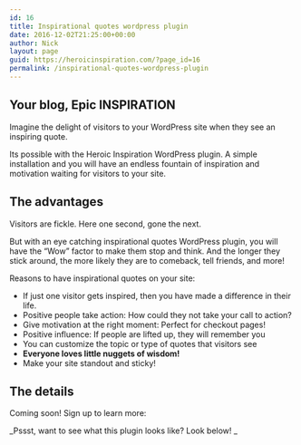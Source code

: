 ```yaml
---
id: 16
title: Inspirational quotes wordpress plugin
date: 2016-12-02T21:25:00+00:00
author: Nick
layout: page
guid: https://heroicinspiration.com/?page_id=16
permalink: /inspirational-quotes-wordpress-plugin
---
```

## Your blog, Epic INSPIRATION

Imagine the delight of visitors to your WordPress site when they see an inspiring quote.

Its possible with the Heroic Inspiration WordPress plugin. A simple installation and you will have an endless fountain of inspiration and motivation waiting for visitors to your site.

## The advantages

Visitors are fickle. Here one second, gone the next.

But with an eye catching inspirational quotes WordPress plugin, you will have the &#8220;Wow&#8221; factor to make them stop and think. And the longer they stick around, the more likely they are to comeback, tell friends, and more!

Reasons to have inspirational quotes on your site:

  * If just one visitor gets inspired, then you have made a difference in their life.
  * Positive people take action: How could they not take your call to action?
  * Give motivation at the right moment: Perfect for checkout pages!
  * Positive influence: If people are lifted up, they will remember you
  * You can customize the topic or type of quotes that visitors see
  * **Everyone loves little nuggets of wisdom!**
  * Make your site standout and sticky!

## The details

Coming soon! Sign up to learn more:
  
<!-- Begin MailChimp Signup Form -->

<div id="mc_embed_signup">
</div>


  
<!--End mc_embed_signup-->

_Pssst, want to see what this plugin looks like? Look below! _
